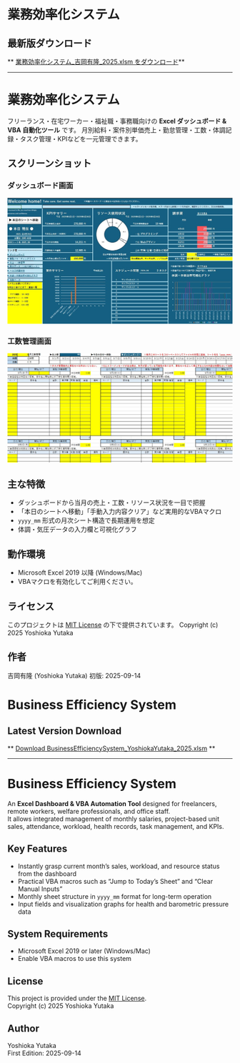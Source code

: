 # 業務効率化システム

## 最新版ダウンロード
** [業務効率化システム_吉岡有隆_2025.xlsm をダウンロード](docs/業務効率化システム_吉岡有隆_2025.xlsm)**  

---

# 業務効率化システム

フリーランス・在宅ワーカー・福祉職・事務職向けの **Excel ダッシュボード & VBA 自動化ツール** です。
月別給料・案件別単価売上・勤怠管理・工数・体調記録・タスク管理・KPIなどを一元管理できます。

## スクリーンショット

### ダッシュボード画面
![ダッシュボード](docs/img/業務効率化システムスクリーンショット_01.jpg)

### 工数管理画面
![工数管理](docs/img/業務効率化システムスクリーンショット_02.jpg)

## 主な特徴
- ダッシュボードから当月の売上・工数・リソース状況を一目で把握
- 「本日のシートへ移動」「手動入力内容クリア」など実用的なVBAマクロ
- `yyyy_mm` 形式の月次シート構造で長期運用を想定
- 体調・気圧データの入力欄と可視化グラフ

## 動作環境
- Microsoft Excel 2019 以降 (Windows/Mac)
- VBAマクロを有効化してご利用ください。

## ライセンス
このプロジェクトは [MIT License](LICENSE) の下で提供されています。
Copyright (c) 2025 Yoshioka Yutaka

## 作者
吉岡有隆 (Yoshioka Yutaka)
初版: 2025-09-14

# Business Efficiency System

## Latest Version Download
** [Download BusinessEfficiencySystem_YoshiokaYutaka_2025.xlsm](docs/業務効率化システム_吉岡有隆_2025.xlsm) **  

---

# Business Efficiency System

An **Excel Dashboard & VBA Automation Tool** designed for freelancers, remote workers, welfare professionals, and office staff.  
It allows integrated management of monthly salaries, project-based unit sales, attendance, workload, health records, task management, and KPIs.

## Key Features
- Instantly grasp current month’s sales, workload, and resource status from the dashboard  
- Practical VBA macros such as “Jump to Today’s Sheet” and “Clear Manual Inputs”  
- Monthly sheet structure in `yyyy_mm` format for long-term operation  
- Input fields and visualization graphs for health and barometric pressure data  

## System Requirements
- Microsoft Excel 2019 or later (Windows/Mac)  
- Enable VBA macros to use this system  

## License
This project is provided under the [MIT License](LICENSE).  
Copyright (c) 2025 Yoshioka Yutaka  

## Author
Yoshioka Yutaka  
First Edition: 2025-09-14


